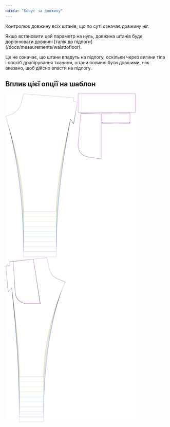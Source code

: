 ```yaml
---
назва: "Бонус за довжину"
---
```


Контролює довжину всіх штанів, що по суті означає довжину ніг.

<Note>

Якщо встановити цей параметр на нуль, довжина штанів буде дорівнювати довжині [талія до підлоги] (/docs/measurements/waisttofloor).

Це не означає, що штани впадуть на підлогу, оскільки через вигини тіла і спосіб драпірування тканини,
штани повинні бути довшими, ніж вказано, щоб дійсно впасти на підлогу.

</Note>

## Вплив цієї опції на шаблон

![На цьому зображенні показано вплив цієї опції шляхом накладання декількох варіантів, які мають різне значення для цієї опції](paco_lengthbonus_sample.svg "Вплив цієї опції на шаблон")
